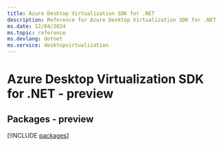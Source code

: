 ```yaml
---
title: Azure Desktop Virtualization SDK for .NET
description: Reference for Azure Desktop Virtualization SDK for .NET
ms.date: 12/04/2024
ms.topic: reference
ms.devlang: dotnet
ms.service: desktopvirtualization
---
```

# Azure Desktop Virtualization SDK for .NET - preview
## Packages - preview
[!INCLUDE [packages](desktop-virtualization-index.md)]